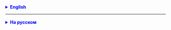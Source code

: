 <details style="margin-top: 16px">
  <summary style="cursor: pointer; color: blue;"><b>English</b></summary>

**Task 1.**
What is the value of the expression
x-- + --x at x = 5?
Shooter your guess with code.

**Task 2.**
Print out all natural numbers less than 200 and multiples of 13.

**Task 3.**
Determining the time of day. Write a program that takes the current hour (0 to 23) and
displays a greeting depending on the time of day (morning, afternoon, evening, night).

**Task 4.**
The cinema has different types of tickets: standard, student (-10%) and for pensioners (-25%).
Each type of ticket has its own cost. The client can also choose a seat in the VIP area,
which will increase the ticket price by 25%.
Create a calculateTicketPrice method that accepts the customer's age, student status
and a VIP seat flag, and returns the total cost of the ticket.
Implement a bot-application that asks the necessary questions and announces the cost of the ticket.

**Task 5. (*)**
Print 8x8 chessboard onto your screen.
0 - white cell, 1 - black.
The top left cell should be 0, the bottom left cell should be 1.

</details>

<hr>

<details style="margin-top: 16px">
  <summary style="cursor: pointer; color: blue;"><b>На русском</b></summary>

**Задача 1.**
Чему равно значение выражения
x-- + --x при x = 5?

Проверьте свое предположение с помощью кода.

**Задача 2.**
Распечатайте все натуральные числа меньшие 200 и кратные 13.
Используйте циклы while и do while.

**Задача 3.**
Определение времени суток. Напишите программу, которая принимает на вход текущий час (от 0 до 23) и выводит приветствие в зависимости от времени суток (утро, день, вечер, ночь).

**Задача 4.**
В кинотеатре есть разные типы билетов: стандартный, студенческий (-10%) и для пенсионеров(-25%).
Каждый тип билета имеет свою стоимость. Клиент может также выбрать место в VIP-зоне, что увеличит стоимость билета на 25%.
Создайте метод calculateTicketPrice, который принимает возраст клиента, статус студента
и флаг VIP-места, а возвращает итоговую стоимость билета.
Реализуйте приложение-бот, которое задает необходимые вопросы и объявляет стоимость билета.

**Задача 5. (*)**
Напечатайте на экране шахматную доску размером 8х8.
0 - белая клеточка, 1 - черная.
Левая верхняя клеточка должна быть 0, левая нижняя - 1.


</details>
